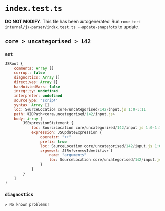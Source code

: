 # `index.test.ts`

**DO NOT MODIFY**. This file has been autogenerated. Run `rome test internal/js-parser/index.test.ts --update-snapshots` to update.

## `core > uncategorised > 142`

### `ast`

```javascript
JSRoot {
	comments: Array []
	corrupt: false
	diagnostics: Array []
	directives: Array []
	hasHoistedVars: false
	integrity: undefined
	interpreter: undefined
	sourceType: "script"
	syntax: Array []
	loc: SourceLocation core/uncategorised/142/input.js 1:0-1:11
	path: UIDPath<core/uncategorised/142/input.js>
	body: Array [
		JSExpressionStatement {
			loc: SourceLocation core/uncategorised/142/input.js 1:0-1:11
			expression: JSUpdateExpression {
				operator: "++"
				prefix: true
				loc: SourceLocation core/uncategorised/142/input.js 1:0-1:11
				argument: JSReferenceIdentifier {
					name: "arguments"
					loc: SourceLocation core/uncategorised/142/input.js 1:2-1:11 (arguments)
				}
			}
		}
	]
}
```

### `diagnostics`

```
✔ No known problems!

```
